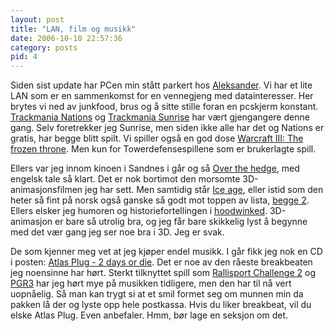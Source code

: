 ```yaml
---
layout: post
title: "LAN, film og musikk"
date: 2006-10-10 22:57:36
category: posts
pid: 4
---
```

Siden sist update har PCen min stått parkert hos [Aleksander][1]. Vi har et lite LAN som er en sammenkomst for en vennegjeng med datainteresser. Her brytes vi ned av junkfood, brus og å sitte stille foran en pcskjerm konstant. [Trackmania Nations][2] og [Trackmania Sunrise][3] har vært gjengangere denne gang. Selv foretrekker jeg Sunrise, men siden ikke alle har det og Nations er gratis, har begge blitt spilt. Vi spiller også en god dose [Warcraft III: The frozen throne][4]. Men kun for Towerdefensespillene som er brukerlagte spill.

Ellers var jeg innom kinoen i Sandnes i går og så [Over the hedge][5], med engelsk tale så klart. Det er nok bortimot den morsomte 3D-animasjonsfilmen jeg har sett. Men samtidig står [Ice age][6], eller istid som den heter så fint på norsk også ganske så godt mot toppen av lista, [begge 2][7]. Ellers elsker jeg humoren og historiefortellingen i [hoodwinked][8]. 3D-animasjon er bare så utrolig bra, og jeg får bare skikkelig lyst å begynne med det vær gang jeg ser noe bra i 3D. Jeg er svak.

De som kjenner meg vet at jeg kjøper endel musikk. I går fikk jeg nok en CD i posten: [Atlas Plug - 2 days or die][9]. Det er noe av den råeste breakbeaten jeg noensinne har hørt. Sterkt tilknyttet spill som [Rallisport Challenge 2][10] og [PGR3][11] har jeg hørt mye på musikken tidligere, men den har til nå vert uopnåelig. Så man kan trygt si at et smil formet seg om munnen min da pakken lå der og lyste opp hele postkassa. Hvis du liker breakbeat, vil du elske Atlas Plug. Even anbefaler. Hmm, bør lage en seksjon om det.

 [1]: http://artifushion.com
 [2]: http://www.trackmanianations.com/indexUk.php
 [3]: http://www.trackmaniasunrise.com/indexUk.php
 [4]: http://www.blizzard.com/war3x/
 [5]: http://www.imdb.com/title/tt0327084/
 [6]: http://www.imdb.com/title/tt0268380/
 [7]: http://www.imdb.com/title/tt0438097/
 [8]: http://www.imdb.com/title/tt0443536/
 [9]: http://www.atlasplug.com/
 [10]: http://www.gamespot.com/xbox/driving/rallisportchallenge2/index.html
 [11]: http://www.pgr3.com/